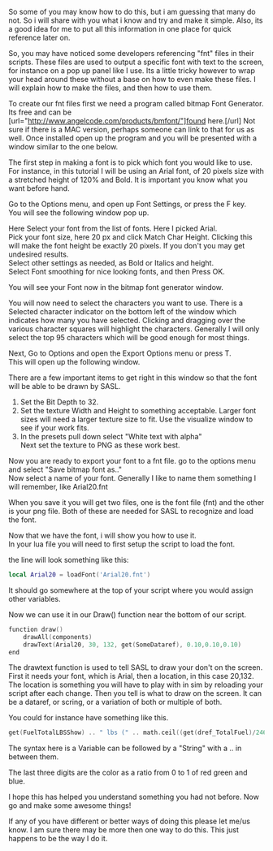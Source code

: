 
So some of you may know how to do this, but i am guessing that many do not. So i will share with you what i know and try and make it simple. Also, its a good idea for me to put all this information in one place for quick reference later on.
  
So, you may have noticed some developers referencing "fnt" files in their scripts. These files are used to output a specific font with text to the screen, for instance on a pop up panel like I use. Its a little tricky however to wrap your head around these without a base on how to even make these files. I will explain how to make the files, and then how to use them.  
  
To create our fnt files first we need a program called bitmap Font Generator. Its free and can be [url="http://www.angelcode.com/products/bmfont/"]found here.[/url] Not sure if there is a MAC version, perhaps someone can link to that for us as well. Once installed open up the program and you will be presented with a window similar to the one below.  
  
The first step in making a font is to pick which font you would like to use. For instance, in this tutorial I will be using an Arial font, of 20 pixels size with a stretched height of 120% and Bold. It is important you know what you want before hand.  
  
Go to the Options menu, and open up Font Settings, or press the F key.  
You will see the following window pop up.  
  
Here Select your font from the list of fonts. Here I picked Arial.  
Pick your font size, here 20 px and click Match Char Height. Clicking this will make the font height be exactly 20 pixels. If you don't you may get undesired results.  
Select other settings as needed, as Bold or Italics and height.  
Select Font smoothing for nice looking fonts, and then Press OK.  
  
You will see your Font now in the bitmap font generator window.  
  
You will now need to select the characters you want to use. There is a Selected character indicator on the bottom left of the window which indicates how many you have selected. Clicking and dragging over the various character squares will highlight the characters. Generally I will only select the top 95 characters which will be good enough for most things.  
  
Next, Go to Options and open the Export Options menu or press T.  
This will open up the following window.  
  
There are a few important items to get right in this window so that the font will be able to be drawn by SASL.  
1) Set the Bit Depth to 32.  
2) Set the texture Width and Height to something acceptable. Larger font sizes will need a larger texture size to fit. Use the visualize window to see if your work fits.  
3) In the presets pull down select "White text with alpha"  
Next set the texture to PNG as these work best.  
  
Now you are ready to export your font to a fnt file. go to the options menu and select "Save bitmap font as.."  
Now select a name of your font. Generally I like to name them something I will remember, like Arial20.fnt  
  
When you save it you will get two files, one is the font file (fnt) and the other is your png file. Both of these are needed for SASL to recognize and load the font.  
  
Now that we have the font, i will show you how to use it.  
In your lua file you will need to first setup the script to load the font.  
  
the line will look something like this:  
```lua
local Arial20 = loadFont('Arial20.fnt')
```
It should go somewhere at the top of your script where you would assign other variables.  
  
Now we can use it in our Draw() function near the bottom of our script.  
  
```cpp
function draw()  
	drawAll(components)  
	drawText(Arial20, 30, 132, get(SomeDataref), 0.10,0.10,0.10)  
end  
```

The drawtext function is used to tell SASL to draw your don't on the screen. First it needs your font, which is Arial, then a location, in this case 20,132. The location is something you will have to play with in sim by reloading your script after each change. Then you tell is what to draw on the screen. It can be a dataref, or scring, or a variation of both or multiple of both.  
  
You could for instance have something like this.  

```cpp
get(FuelTotalLBSShow) .. " lbs (" .. math.ceil((get(dref_TotalFuel)/24600)*100) .. "%)"  
```

The syntax here is a Variable can be followed by a "String" with a .. in between them.  
  
The last three digits are the color as a ratio from 0 to 1 of red green and blue.  
  
I hope this has helped you understand something you had not before. Now go and make some awesome things!  
  
If any of you have different or better ways of doing this please let me/us know. I am sure there may be more then one way to do this. This just happens to be the way I do it.